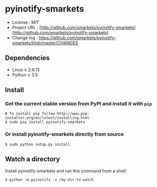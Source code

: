 # pyinotify-smarkets

* License          : MIT
* Project URL      : [http://github.com/smarkets/pyinotify-smarkets](http://github.com/smarkets/pyinotify-smarkets)
* Change log       : https://github.com/smarkets/pyinotify-smarkets/blob/master/CHANGES


## Dependencies

* Linux ≥ 2.6.13
* Python ≥ 3.5


## Install

### Get the current stable version from PyPI and install it with `pip`

    # To install pip follow http://www.pip-installer.org/en/latest/installing.html
    $ sudo pip install pyinotify-smarkets

### Or install pyinotify-smarkets directly from source

    $ sudo python setup.py install


## Watch a directory

Install pyinotify-smarkets and run this command from a shell:

    $ python -m pyinotify -v /my-dir-to-watch
